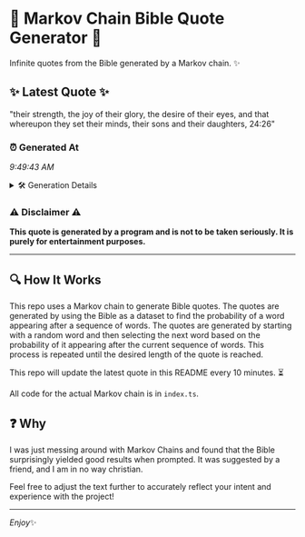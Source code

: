 # 📖 Markov Chain Bible Quote Generator 📖

Infinite quotes from the Bible generated by a Markov chain. ✨

## ✨ Latest Quote ✨
"their strength, the joy of their glory, the desire of their eyes, and that whereupon they set their minds, their sons and their daughters, 24:26"

### ⏰ Generated At
*9:49:43 AM*

<details>
    <summary>🛠️ Generation Details</summary>
    <p>
        <strong>🌱 Seed:</strong> their<br>
        <strong>🔄 Iterations:</strong> 24<br>
        <strong>📜 Context History:</strong><br>[ their ]: strength,<br>[ their, strength, ]: the<br>[ their, strength,, the ]: joy<br>[ their, strength,, the, joy ]: of<br>[ their, strength,, the, joy, of ]: their<br>[ their, strength,, the, joy, of, their ]: glory,<br>[ strength,, the, joy, of, their, glory, ]: the<br>[ the, joy, of, their, glory,, the ]: desire<br>[ joy, of, their, glory,, the, desire ]: of<br>[ of, their, glory,, the, desire, of ]: their<br>[ their, glory,, the, desire, of, their ]: eyes,<br>[ glory,, the, desire, of, their, eyes, ]: and<br>[ the, desire, of, their, eyes,, and ]: that<br>[ desire, of, their, eyes,, and, that ]: whereupon<br>[ of, their, eyes,, and, that, whereupon ]: they<br>[ their, eyes,, and, that, whereupon, they ]: set<br>[ eyes,, and, that, whereupon, they, set ]: their<br>[ and, that, whereupon, they, set, their ]: minds,<br>[ that, whereupon, they, set, their, minds, ]: their<br>[ whereupon, they, set, their, minds,, their ]: sons<br>[ they, set, their, minds,, their, sons ]: and<br>[ set, their, minds,, their, sons, and ]: their<br>[ their, minds,, their, sons, and, their ]: daughters,<br>[ minds,, their, sons, and, their, daughters, ]: 24:26<br>
    </p>
</details>

### ⚠️ Disclaimer ⚠️
**This quote is generated by a program and is not to be taken seriously. It is purely for entertainment purposes.**

---

## 🔍 How It Works

This repo uses a Markov chain to generate Bible quotes. The quotes are generated by using the Bible as a dataset to find the probability of a word appearing after a sequence of words. The quotes are generated by starting with a random word and then selecting the next word based on the probability of it appearing after the current sequence of words. This process is repeated until the desired length of the quote is reached.

This repo will update the latest quote in this README every 10 minutes. ⏳

All code for the actual Markov chain is in `index.ts`.

## ❓ Why

I was just messing around with Markov Chains and found that the Bible surprisingly yielded good results when prompted. 
It was suggested by a friend, and I am in no way christian.

Feel free to adjust the text further to accurately reflect your intent and experience with the project!

---

*Enjoy*✨
